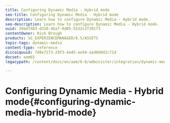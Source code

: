 ```yaml
---
title: Configuring Dynamic Media - Hybrid mode
seo-title: Configuring Dynamic Media - Hybrid mode
description: Learn how to configure Dynamic Media - Hybrid mode.
seo-description: Learn how to configure Dynamic Media - Hybrid mode.
uuid: 39ad7d83-d310-4baf-9d85-5532c2f201f3
contentOwner: Rick Brough
products: SG_EXPERIENCEMANAGER/6.5/ASSETS
topic-tags: dynamic-media
content-type: reference
discoiquuid: 7d8e7273-29f3-4a45-ae94-aad660d2c71d
docset: aem65
legacypath: /content/docs/en/aem/6-0/administer/integration/dynamic-media/config-dynamic

---
```


# Configuring Dynamic Media - Hybrid mode{#configuring-dynamic-media-hybrid-mode}

<!--
Dynamic Media-Hybrid needs to be enabled and configured for use. Depending on your use case, Dynamic Media has several [supported configurations](#supported-dynamic-media-configurations).

>[!NOTE]
>
>If you intend to configure and run Dynamic Media in Scene7 run mode, see [Configuring Dynamic Media - Scene7 mode](/help/assets/dynamic-media/config-dms7.md).
>
>If you intend to configure and run Dynamic Media in hybrid run mode, follow the instructions on this page.

Learn more about working with [video](/help/assets/dynamic-media/video.md) in Dynamic Media.

>[!NOTE]
>
>If you use Adobe Experience Manager set up for different environments, such as one for development, one for staging, and one for live production, you need to configure Dynamic Media Cloud Services for each one of those environments.

>[!NOTE]
>
>If you are having issues with your Dynamic Media configuration, an important place to look are the log files specific to dynamic media. These are installed automatically when you enable dynamic media:
>
>* `s7access.log`
>* `ImageServing.log`
>
>They are documented in [Monitoring and Maintaining your AEM instance](/help/sites-deploying/monitoring-and-maintaining.md).

Hybrid publishing and delivery is a core feature of the Dynamic Media addition to Adobe Experience Manager. Hybrid publishing lets you deliver Dynamic Media assets, such as images, sets and video, from the cloud instead of from the AEM publish nodes.

Other content, such as Dynamic Media viewers, Site pages, and static content will continue to be served from the AEM publish nodes.

If you are a customer of Dynamic Media, you are required to use hybrid delivery as the delivery mechanism for all Dynamic Media content.

## Hybrid publishing architecture for videos {#hybrid-publishing-architecture-for-videos}

![chlimage_1-506](assets/chlimage_1-506.png)

## Hybrid publishing architecture for images {#hybrid-publishing-architecture-for-images}

![chlimage_1-507](assets/chlimage_1-507.png)

## Supported Dynamic Media Configurations {#supported-dynamic-media-configurations}

The configuration tasks that follow reference the following terms:

| **Term** |**Dynamic Media Enabled** |**Description** |
|---|---|---|
| AEM author node |White check mark in a green circle |The author node that you deploy to On-Premise or through Managed Services. |
| AEM publish node |White "X" in a red square. |The publish node that you deploy to On-Premise or through Managed Services. |
| Image Service publish node |White check mark in a green circle. |The publish node that you run on Data Centers that are managed by Adobe. Refers to the image service URL. |

You may choose to implement Dynamic Media only for imaging, only for video, or for both imaging and video. To determine the steps for configuring Dynamic Media for your specific scenario, please reference the following table.

<table>
 <tbody>
  <tr>
   <td><strong>Scenario</strong></td>
   <td ><strong>How it Works</strong></td>
   <td><strong>Configuration Steps</strong></td>
  </tr>
  <tr>
   <td>Deliver ONLY images in production</td>
   <td>Images are delivered through servers in Adobe’s worldwide data centers and then cached by a CDN for scalable performance and global reach.</td>
   <td>
    <ol>
     <li>On the AEM <strong>author</strong> node, <a href="#enabling-dynamic-media">enable dynamic media</a>.</li>
     <li>Configure imaging in <a href="#configuring-dynamic-media-cloud-services">Dynamic Media Cloud Services</a>.</li>
     <li><a href="#configuring-image-replication">Configure image replication</a>.</li>
     <li><a href="#replicating-catalog-settings">Replicate catalog settings</a>.</li>
     <li><a href="#replicating-viewer-presets">Replicate viewer presets</a>.</li>
     <li><a href="#using-default-asset-filters-for-replication">Use default asset filters for replication</a>.</li>
     <li><a href="#configuring-dynamic-media-image-server-settings">Configure Dynamic Media Image Server settings</a>.</li>
     <li><a href="#delivering-assets">Deliver assets</a>.</li>
    </ol> </td>
  </tr>
  <tr>
   <td>Deliver ONLY images in pre-production (Dev, QE, Stage, and so on.)</td>
   <td>Images are delivered through the AEM publish node. In this scenario, since traffic is minimal, there is no need to deliver images to Adobe’s data center. An additional benefit is that this allows for secure preview of content before production launch</td>
   <td>
    <ol>
     <li>On the AEM <strong>author</strong> node, <a href="#enabling-dynamic-media">enable dynamic media</a>.</li>
     <li>On AEM <strong>publish</strong> node, <a href="#enabling-dynamic-media">enable dynamic media</a>.</li>
     <li><a href="#replicating-viewer-presets">Replicate viewer presets</a>.</li>
     <li>Set up <a href="#setting-up-asset-filters-for-imaging-in-non-production-deployments">asset filter for non-production images</a>.</li>
     <li><a href="#configuring-dynamic-media-image-server-settings">Configure Dynamic Media Image Server settings.</a></li>
     <li><a href="#delivering-assets">Deliver assets.</a></li>
    </ol> </td>
  </tr>
  <tr>
   <td>Deliver ONLY video in any environment (Production, Dev, QE, Stage, and so on)</td>
   <td>Videos are delivered and cached by a CDN for scalable performance and global reach. The video poster image (thumbnail of video which shows before playback initiates) will be delivered by the AEM publish instance.</td>
   <td>
    <ol>
     <li>On the AEM <strong>author</strong> node, <a href="#enabling-dynamic-media">enable dynamic media</a>.</li>
     <li>On the AEM <strong>publish</strong> node, <a href="#enabling-dynamic-media">enable dynamic media</a> (the publish instance serves the video poster image and provides metadata for video playback).</li>
     <li>Configure video in <a href="#configuring-dynamic-media-cloud-services">Dynamic Media Cloud Services.</a></li>
     <li><a href="#replicating-viewer-presets">Replicate viewer presets</a>.</li>
     <li>Set up <a href="#setting-up-asset-filters-for-video-only-deployments">asset filter for video-only</a>.</li>
     <li><a href="#delivering-assets">Deliver assets.</a></li>
    </ol> </td>
  </tr>
  <tr>
   <td>Deliver BOTH images and video in production</td>
   <td><p>Videos are delivered and cached by a CDN for scalable performance and global reach. Images and video poster images are delivered through servers in Adobe’s worldwide data centers and then cached by a CDN for scalable performance and global reach.</p> <p>Please refer to previous sections to setup image or video in pre-production. </p> </td>
   <td>
    <ol>
     <li>On the AEM <strong>author</strong> node, <a href="#enabling-dynamic-media">enable dynamic media</a>.</li>
     <li>Configure video in <a href="#configuring-dynamic-media-cloud-services">Dynamic Media Cloud Services.</a></li>
     <li>Configure imaging in <a href="#configuring-dynamic-media-cloud-services">Dynamic Media Cloud Services.</a></li>
     <li><a href="#configuring-image-replication">Configure image replication</a>.</li>
     <li><a href="#replicating-catalog-settings">Replicate catalog settings</a>.</li>
     <li><a href="#replicating-viewer-presets">Replicate viewer presets</a>.</li>
     <li><a href="#using-default-asset-filters-for-replication">Use default asset filters for replication.</a></li>
     <li><a href="#configuring-dynamic-media-image-server-settings">Configure Dynamic Media Image Server settings.</a></li>
     <li><a href="#delivering-assets">Deliver assets.</a></li>
    </ol> </td>
  </tr>
 </tbody>
</table>

## Enabling Dynamic Media {#enabling-dynamic-media}

[Dynamic media](https://www.adobe.com/solutions/web-experience-management/dynamic-media.html) is disabled by default. To take advantage of dynamic media features, you need to enable dynamic media by using the `dynamicmedia` run mode as you would, for example, `publish` run mode. Before enabling, make sure to review the [technical requirements.](/help/sites-deploying/technical-requirements.md#dynamicmediaaddonprerequisites)

>[!NOTE]
>
>Enabling dynamic media via the run mode replaces the functionality in AEM 6.1 and AEM 6.0 where you enabled dynamic media by setting the `dynamicMediaEnabled` flag to **[!UICONTROL true]**. This flag has no functionality in AEM 6.2 and later. In addition, you do not need to restart the quickstart to enable dynamic media.

By enabling Dynamic Media, the dynamic media features will be available in the UI and every uploaded image asset receives a *cqdam.pyramid.tiff* rendition that is used for fast delivery of dynamic image renditions. Those PTIFFs have significant advantages including (1) the ability to manage only a single master image and generate infinite renditions on-the-fly without any additional storage and (2) the ability to use interactive visualization such as zoom, pan, spin, and so on.

If you want to use Dynamic Media Classic (Scene7) in AEM, you should not enable Dynamic Media unless you are using a [specific scenario](/help/sites-cloud/administering/integrating-scene7.md#aem-scene-integration-versus-dynamic-media). Dynamic Media is disabled unless you enable dynamic media by way of the runmode.

To enable dynamic media, you must enable the dynamic media runmode either from the command line or from the quickstart file name.

**To enable dynamic media**

1. On the command line, when launching the quickstart, do the following:

    * Add `-r dynamicmedia` to the end of the command line when starting the jar file.

   ```shell
   java -Xmx4096m -Doak.queryLimitInMemory=500000 -Doak.queryLimitReads=500000 -jar cq-quickstart-6.5.0.jar -r dynamicmedia

   ```

   If you are publishing to s7delivery, then you also need to include the following trustStore arguments:

   ```
   -Djavax.net.ssl.trustStore=<absoluteFilePath>/customerTrustStoreFileName>

    -Djavax.net.ssl.trustStorePassword=<passwordForTrustStoreFile>
   ```

1. Request `https://localhost:4502/is/image` and make sure Image Server is now running.

   >[!NOTE]
   >
   >To troubleshoot issues with Dynamic Media, see the following logs in the `crx-quickstart/logs/` directory:
   >
   >* ImageServer-&lt;PortId&gt;-&lt;yyyy&gt;&lt;mm&gt;&lt;dd&gt;.log - The ImageServer log provides statistics and analytical information used for analyzing the behavior of the internal ImageServer process.
   >
   >Example of an Image Server log file name: `ImageServer-57346-2020-07-25.log`
   >
   >* s7access-&lt;yyyy&gt;&lt;mm&gt;&lt;dd&gt;.log - The s7access log records each request made to Dynamic Media through `/is/image` and `/is/content`.
   >
   >These logs are only used when Dynamic Media is enabled. They are not included in the **Download Full** package that is generated from the `system/console/status-Bundlelist` page; when calling Customer Support if you have a Dynamic Media issue, please append both these logs to the issue.

### If you installed AEM to a different port or context path ... {#if-you-installed-aem-to-a-different-port-or-context-path}

If you are deploying [AEM to an application server](/help/sites-deploying/application-server-install.md) and have Dynamic Media enabled, you need to configure the **self** domain in the externalizer. Otherwise, thumbnail generation for assets will not work properly for dynamic media assets.

In addition, if you run quickstart on a different port or context path, you also have to change the **self** domain.

When Dynamic Media is enabled, the static thumbnail renditions for image assets are generated using Dynamic Media. For thumbnail generation to work properly for dynamic media, AEM must perform a URL request to itself and must know both the port number and the context path.

In AEM:

* The **self** domain in the [externalizer](/help/sites-developing/externalizer.md) is used to retrieve both the port number and context path.
* If no **self** domain is configured, the port number and context path are retrieved from the Jetty HTTP service.

In an AEM QuickStart WAR deployment, the port number and context path cannot be derived, therefore you must configure a **self** domain. See [externalizer documentation](/help/sites-developing/externalizer.md) on how to configure the **self** domain.

>[!NOTE]
>
>In an [AEM Quickstart stand-alone deployment](/help/sites-deploying/deploy.md), a **self** domain generally does not need to be configured because the port number and context path can be auto-configured. However, if all network interfaces are turned off, you need to configure the **self** domain.

## Disabling Dynamic Media  {#disabling-dynamic-media}

Dynamic media is not enabled by default. However, if you have previously enabled dynamic media, you may want to turn it off at a later time.

To disable dynamic media after you have enabled it, you remove the `-r dynamicmedia` run mode flag.

**To disable Dynamic Media after it has been enabled**

1. On the command line, when launching the quickstart, you can do either of the following:

    * Do not add `-r dynamicmedia` to the command line when starting the jar file.

   ```shell
   java -Xmx4096m -Doak.queryLimitInMemory=500000 -Doak.queryLimitReads=500000 -jar cq-quickstart-6.5.0.jar

   ```

1. Request `https://localhost:4502/is/image`. You receive a message that Dynamic Media is disabled.

   >[!NOTE]
   >
   >After the Dynamic Media run mode is disabled, the workflow step that generates the `cqdam.pyramid.tiff` rendition is skipped automatically. This also disables dynamic rendition support and other Dynamic Media features.
   >
   >Also note that when Dynamic Media run mode is disabled after configuring the AEM server, all assets that were uploaded under that run mode are now invalid.

## (Optional) Migrating Dynamic Media presets and configurations from 6.3 to 6.5 Zero Downtime {#optional-migrating-dynamic-media-presets-and-configurations-from-to-zero-downtime}

If you are upgrading AEM Dynamic Media from 6.3 to 6.5 (which now includes the ability for zero downtime deployments), you are required to run the following curl command to migrate all your presets and configurations from `/etc` to `/conf` in CRXDE Lite.

**Note**: If you run your AEM instance in compatibility mode--that is, you have the compatibility packaged installed--you do not need to run these commands.

For all upgrades, either with or without the compatibility package, you can copy the default, out-of-the-box viewer presets that originally came with Dynamic Media by running the following Linux curl command:

`curl -u admin:admin -X POST https://<server_address>:<server_port>/libs/settings/dam/dm/presets/viewer.pushviewerpresets.json`

To migrate any custom viewer presets and configurations that you have created from `/etc` to `/conf`, run the following Linux curl command:

`curl -u admin:admin -X POST https://<server_address>:<server_port>/libs/settings/dam/dm/presets.migratedmcontent.json`

## Configuring Image Replication {#configuring-image-replication}

Dynamic Media image delivery works by publishing image assets, including video thumbnails, from AEM Author and replicating them to Adobe's on-demand replication service (the Replication Service URL). Assets are then delivered by way of the on-demand image delivery service (the Image Service URL).

You must do the following:

1. [Set up authentication](#setting-up-authentication).
1. [Configure the replication agent](#configuring-the-replication-agent).

The Replication Agent publishes Dynamic Media assets such as images, video metadata, and sets to the Adobe-hosted Image Service. The Replication Agent is not enabled by default.

After you have configured the replication agent, you need to [validate and test that it has been successfully set up](#validating-the-replication-agent-for-dynamic-media). This section describes these procedures.

>[!NOTE]
>
>The default memory limit for PTIFF creation is 3 GB across all workflows. For example, you can process one image that requires 3 GB of memory while other workflows are paused, or you can process 10 images in parallel that require 300 MB of memory each.
>
>The memory limit is configurable and should fit the system resource availability and the type of image content being processed. If you have many very large assets and have enough memory on the system, you can increase this limit to ensure that the images are processed in parallel.
>
>An image that requires more than the maximum memory limit will be rejected.
>
>To change the memory limit for PTIFF creation, navigate to **[!UICONTROL Tools > Operations > Web Console > Adobe CQ Scene7 PTiffManager]** and change the **[!UICONTROL maxMemory]** value.

### Setting up Authentication {#setting-up-authentication}

You need to set up replication authentication on author in order to replicate images to the Dynamic Media image delivery service. You do this by obtaining a KeyStore and then saving it under the **[!UICONTROL dynamic-media-replication]** user and configuring it. Your company administrator should have received a welcome email with the KeyStore file and necessary credentials during the provisioning process. If you did not receive this, please contact Customer Care.

**To set up authentication**

1. Contact Customer Care for your KeyStore file and password if you do not already have this. This is part of provisioning and it will associate the keys to your account.
1. In AEM, tap the AEM logo to access the global navigation console, then tap **[!UICONTROL Tools > Security > Users]**.
1. On the User Management page, navigate to the **[!UICONTROL dynamic-media-replication]** user, then tap to open.

   ![dm-replication](assets/dm-replication.png)

1. In the Edit User Settings For dynamic-media-replication page, tap the **[!UICONTROL Keystore]** tab, then click **[!UICONTROL Create KeyStore]**.

   ![dm-replication-keystore](assets/dm-replication-keystore.png)

1. Enter a password and confirm the password in the **[!UICONTROL Set KeyStore Access Password]** dialog box.

   >[!NOTE]
   >
   >Remember the password that you enter. You will need to enter it again when you configure the Replication Agent later.

   ![chlimage_1-508](assets/chlimage_1-508.png)

1. On the **[!UICONTROL Edit User Settings For dynamic-media-replication]** page, expand the **Add Private Key from KeyStore file** area and add the following (see the images that follow):

    * In the **[!UICONTROL New Alias]** field, enter the name of an alias that you will later use in the replication configuration; for example, `replication`.
    * Tap **[!UICONTROL KeyStore File]**. Navigate to the KeyStore file provided to you by Adobe, select it, then tap **[!UICONTROL Open]**.
    * In the **[!UICONTROL KeyStore File Password]** field, enter the KeyStore File password. This is **not** the KeyStore password that you created in Step 5 but is the KeyStore File password Adobe provides in the Welcome email sent to you during provisioning. Contact Adobe Customer Care if you did not receive a KeyStore File password.
    * In the **[!UICONTROL Private Key Password]** field, enter the private key password (may be the same private key password provided in the previous step). Adobe provides the private key password in the Welcome email sent to you during provisioning. Contact Adobe Customer Care if you did not receive a private key password.
    * In the **[!UICONTROL Private Key Alias]** field, enter the private key alias. For example, `*companyname*-alias`. Adobe provides the private key alias in the Welcome email sent to you during provisioning. Contact Adobe Customer Care if you did not receive a private key alias.

   ![edit_settings_fordynamic-media-replication2](assets/edit_settings_fordynamic-media-replication2.png)

1. Tap **[!UICONTROL Save & Close]** to save your changes to this user.

   Next, you need to [configure the replication agent.](#configuring-the-replication-agent)

### Configuring the Replication Agent {#configuring-the-replication-agent}

1. In AEM, tap the AEM logo to access the global navigation console, then tap **[!UICONTROL Tools > Deployment > Replication > Agents on author]**.
1. On the Agents on author page, tap **[!UICONTROL Dynamic Media Hybrid Image Replication (s7delivery)]**.
1. Tap **[!UICONTROL Edit]**.
1. Tap the **[!UICONTROL Settings]** tab, then enter the following:

    * **[!UICONTROL Enabled]** - Select this check box to enable the replication agent.
    * **[!UICONTROL Region]** - Set to the appropriate region: North America, Europe, or Asia
    * **[!UICONTROL Tenant ID]** - This value is the name of your company/tenant that is publishing to the Replication Service. This value is the Tenant ID that Adobe provides in the Welcome email sent to you during provisioning. Contact Adobe Customer Care if you did not receive this.
    * **[!UICONTROL Key Store Alias]** - This value is the same as the** New Alias** value set when generating the key in [Setting Up Authentication](#setting-up-authentication); for example, `replication`. (See step 7 in [Setting Up Authentication](#setting-up-authentication).)
    * **[!UICONTROL Key Store Password]** - This is the KeyStore password that was created when you tapped **[!UICONTROL Create KeyStore]**. Adobe does not provide this password. See step 5 of [Setting up Authentication](#setting-up-authentication).

   The following image shows the replication agent with sample data:

   ![chlimage_1-509](assets/chlimage_1-509.png)

1. Tap **[!UICONTROL OK]**.

### Validating the Replication Agent for Dynamic Media {#validating-the-replication-agent-for-dynamic-media}

To validate the replication agent for dynamic media, do the following:

Tap **[!UICONTROL Test Connection]**. Example output is as follows:

```shell
11.03.2016 10:57:55 - Transferring content for ReplicationAction{type=TEST, path[0]='/content/dam', time=1457722675402, userId='admin', revision='null'}
11.03.2016 10:57:55 - * Auth User: replication-receiver
11.03.2016 10:57:55 - * HTTP Version: 1.1
11.03.2016 10:57:55 - * Using OAuth 2.0 Authorization Grants
11.03.2016 10:57:55 - * OAuth 2.0 User: dynamic-media-replication
11.03.2016 10:57:55 - * OAuth 2.0 Token: '*****' initialized
11.03.2016 10:57:55 - Publishing: POST[https://replicate-na.assetsadobe.com:8580/is-publish/publish-receiver?Cmd=Test&RootId=xfpuu-6613]
11.03.2016 10:57:55 - Publish response: OK[]
11.03.2016 10:57:55 - Transfer succeeded in 141 ms for ReplicationAction{type=TEST, path[0]='/content/dam', time=1457722675402, userId='admin', revision='null'}
-------------------------------------------------------------------------------------------------------------------------------
Replication test succeeded
```

>[!NOTE]
>
>You can also check by doing one of the following:
>
>* Check the replication logs to make sure the asset is replicated.
>* Publish an image. Tap the image and select **[!UICONTROL Viewers]** in drop-down menu. Then select a viewer preset, then click URL, and copy/paste the URL in the browser to verify that you can see the image.
>

### Troubleshooting Authentication {#troubleshooting-authentication}

When setting up authentication, here are some issues you may run into with their solutions. Before checking these, make sure you have set up replication.

#### Problem: HTTP Status Code 401 with Message - Authorization Required {#problem-http-status-code-with-message-authorization-required}

This issue can be caused by a failure to set up the KeyStore for `dynamic-media-replication` user.

```shell
Replication test to s7delivery:https://s7bern.macromedia.com:8580/is-publish/
17.06.2016 18:54:43 - Transferring content for ReplicationAction{type=TEST, path[0]='/content/dam', time=1466214883309, userId='admin', revision='null'}
17.06.2016 18:54:43 - * Auth User: replication-receiver
17.06.2016 18:54:43 - * HTTP Version: 1.1
17.06.2016 18:54:43 - * Using OAuth 2.0 Authorization Grants
17.06.2016 18:54:43 - * OAuth 2.0 User: dynamic-media-replication
17.06.2016 18:54:43 - No OAuth token available. OAuth not initialized
17.06.2016 18:54:43 - * Using Client Auth SSL alias - replication-alias *
17.06.2016 18:54:43 - Publishing: POST[https://<localhost>:8580/is-publish//publish-receiver?Cmd=Test&RootId=brough]
17.06.2016 18:54:43 - Transfer failed for ReplicationAction{type=TEST, path[0]='/content/dam', time=1466214883309, userId='admin', revision='null'}. java.io.IOException: Failed to execute request
'https://<localhost>:8580/is-publish//publish-receiver?Cmd=Test&RootId=brough':
 Server returned status code 401 with message: Authorization required.
17.06.2016 18:54:43 - Error while replicating: com.day.cq.replication.ReplicationException: Transfer failed for ReplicationAction{type=TEST, path[0]='/content/dam', time=1466214883309,
 userId='admin', revision='null'}. java.io.IOException: Failed to execute request
'https://<localhost>:8580/is-publish//publish-receiver?Cmd=Test&RootId=brough':
 Server returned status code 401 with message: Authorization required.
```

**Solution**: Check that the `KeyStore` is saved to **dynamic-media-replication** user and is provided with the correct password.

#### Problem: Could Not Decrypt Key - Could Not Decrypt Data {#problem-could-not-decrypt-key-could-not-decrypt-data}

```xml
Replication test to s7delivery:https://<localhost>:8580/is-publish/
17.06.2016 19:00:16 - Transferring content for ReplicationAction{type=TEST, path[0]='/content/dam', time=1466215216662, userId='admin', revision='null'}
17.06.2016 19:00:16 - * Auth User: replication-receiver
17.06.2016 19:00:16 - * HTTP Version: 1.1
17.06.2016 19:00:16 - * Using OAuth 2.0 Authorization Grants
17.06.2016 19:00:16 - * OAuth 2.0 User: dynamic-media-replication
17.06.2016 19:00:16 - No OAuth token available. OAuth not initialized
17.06.2016 19:00:16 - * Using Client Auth SSL alias - replication-alias *
17.06.2016 19:00:16 - Transfer failed for ReplicationAction{type=TEST, path[0]='/content/dam', time=1466215216662, userId='admin', revision='null'}. java.lang.SecurityException: java.security.UnrecoverableKeyException: Could not decrypt key: Could not decrypt data.
```

**Solution**: Check the password. The password saved in the replication agent is not the same password that was used to create keystore.

#### Problem: InvalidAlgorithmParameterException {#problem-invalidalgorithmparameterexception}

This issue is caused by a configuration error in your AEM Author instance. The java process on the Author is not getting the correct `javax.net.ssl.trustStore`. You see this error in the replication log:

```shell
14.04.2016 09:37:43 - Transfer failed for ReplicationAction{type=TEST, path[0]='/content/dam', time=1460651862089, userId='admin', revision='null'}. java.io.IOException: Failed to execute request 'https://<localhost>:8580/is-publish/publish-receiver?Cmd=Test&RootId=rbrough-osx2': java.lang.RuntimeException: Unexpected error: java.security.InvalidAlgorithmParameterException: the trustAnchors parameter must be non-empty
14.04.2016 09:37:43 - Error while replicating: com.day.cq.replication.ReplicationException: Transfer failed for ReplicationAction{type=TEST, path[0]='/content/dam', time=1460651862089, userId='admin', revision='null'}. java.io.IOException: Failed to execute request 'https://<localhost>:8580/is-publish/publish-receiver?Cmd=Test&RootId=rbrough-osx2': java.lang.RuntimeException: Unexpected error: java.security.InvalidAlgorithmParameterException: the trustAnchors parameter must be non-empty
```

Or the error log:

```shell
07.25.2019 12:00:59.893 *ERROR* [sling-threadpool-db2763bb-bc50-4bb5-bb64-10a09f432712-(apache-sling-job-thread-pool)-90-com_day_cq_replication_job_s7delivery(com/day/cq/replication/job/s7delivery)] com.day.cq.replication.Agent.s7delivery.queue Error during processing of replication.

java.io.IOException: Failed to execute request 'https://replicate-na.assetsadobe.com:8580/is-publish/publish-receiver?Cmd=Test&RootId=rbrough-osx': java.lang.RuntimeException: Unexpected error: java.security.InvalidAlgorithmParameterException: the trustAnchors parameter must be non-empty
        at com.scene7.is.catalog.service.publish.atomic.PublishingServiceHttp.executePost(PublishingServiceHttp.scala:195)
```

**Solution**: Make sure the java process on the AEM Author has the system property `-Djavax.net.ssl.trustStore=` set to a valid truststore.

#### Problem: KeyStore is either not set up or it is not initialized {#problem-keystore-is-either-not-set-up-or-it-is-not-initialized}

This issue may be caused by a hot fix, or a feature pack overwriting the dynamic-media-user or keystore node.

Replication log example:

```shell
Replication test to s7delivery:https://replicate-na.assetsadobe.com/is-publish
02.08.2016 14:37:44 - Transferring content for ReplicationAction{type=TEST, path[0]='/content/dam', time=1470173864834, userId='admin', revision='null'}
02.08.2016 14:37:44 - * Auth User: replication-receiver
02.08.2016 14:37:44 - * HTTP Version: 1.1
02.08.2016 14:37:44 - * Using OAuth 2.0 Authorization Grants
02.08.2016 14:37:44 - * OAuth 2.0 User: dynamic-media-replication
02.08.2016 14:37:44 - Transfer failed for ReplicationAction{type=TEST, path[0]='/content/dam', time=1470173864834, userId='admin', revision='null'}. com.adobe.granite.keystore.KeyStoreNotInitialisedException: Uninitialised key store for user dynamic-media-replication

```

**Solution**:

1. Navigate to the User Management page:
   `localhost:4502/libs/granite/security/content/useradmin.html`
1. On the User Management page, navigate to the `dynamic-media-replication` user, then tap to open.
1. Click the **[!UICONTROL KeyStore]** tab. If the **[!UICONTROL Create KeyStore]** button appears, then you need to redo the steps under [Setting up Authentication](#setting-up-authentication) earlier.
1. If you had to redo the KeyStore setup, you may need to do [Configuring the Replication Agent](/help/assets/dynamic-media/config-dynamic.md#configuring-the-replication-agent) again, as well.

   Reconfigure the s7delivery Replication Agent.
   `localhost:4502/etc/replication/agents.author/s7delivery.html`

1. Tap **[!UICONTROL Test Connection]** to verify the configuration is valid.

#### Problem: Publish Agent is using SSL instead of OAuth {#problem-publish-agent-is-using-ssl-instead-of-oauth}

This issue may be caused by a hot fix or a feature pack that did not install correctly or overwrote the settings.

Replicate log example:

```shell
01.08.2016 18:42:59 - Transferring content for ReplicationAction{type=TEST, path[0]='/content/dam', time=1470073379634, userId='admin', revision='null'}
01.08.2016 18:42:59 - * Auth User: replication-receiver
01.08.2016 18:42:59 - * HTTP Version: 1.1
01.08.2016 18:42:59 - * Using Client Auth SSL alias - replication-receiver *
01.08.2016 18:42:59 - Publishing: POST[https://replicate-eu.assetsadobe2.com:443/is-publish/publish-receiver?Cmd=Test&RootId=altayerstaging]
01.08.2016 18:42:59 - Transfer failed for ReplicationAction{type=TEST, path[0]='/content/dam', time=1470073379634, userId='admin', revision='null'}. java.io.IOException: Failed to execute request 'https://replicate-eu.assetsadobe2.com:443/is-publish/publish-receiver?Cmd=Test&RootId=rbroughstaging': Server returned status code 401 with message: Authorization required.
01.08.2016 18:42:59 - Error while replicating: com.day.cq.replication.ReplicationException: Transfer failed for ReplicationAction{type=TEST, path[0]='/content/dam', time=1470073379634, userId='admin', revision='null'}. java.io.IOException: Failed to execute request 'https://replicate-eu.assetsadobe2.com:443/is-publish/publish-receiver?Cmd=Test&RootId=rbroughstaging': Server returned status code 401 with message: Authorization required.

```

**Solution:**

1. In AEM, click **[!UICONTROL Tools > General > CRXDE Lite]**.

   `localhost:4502/crx/de/index.jsp`

1. Navigate to the s7delivery Replication Agent node.
   `localhost:4502/crx/de/index.jsp#/etc/replication/agents.author/s7delivery/jcr:content`

1. Add this setting to the replication agent (Boolean with value set to **[!UICONTROL True]**):

   `enableOauth=true`

1. Near the upper-left corner of the page, tap **[!UICONTROL Save All]**.

### Testing your Configuration {#testing-your-configuration}

Adobe recommends that you perform an end-to-end test of the configuration.

Be sure you have already done the following prior to beginning this test:

* Added Image Presets.
* Configure **[!UICONTROL Dynamic Media Configuration (Pre 6.3)]** under Cloud Services. The Image Service URL is required for this test

**To test your configuration**

1. Upload an image asset. (In Assets, tap **[!UICONTROL Create > Files]** and select the file.)
1. Wait for the workflow to finish.
1. Publish the image asset. (Select the asset and tap **[!UICONTROL Quick Publish]**.)
1. Navigate to the renditions for that image by opening the image, and tapping **[!UICONTROL Renditions]**.

   ![chlimage_1-510](assets/chlimage_1-510.png)

1. Select any dynamic rendition.
1. Click **[!UICONTROL URL]** to obtain the URL for this asset.
1. Navigate to the selected URL and check whether the image behaves as expected.

Another way to test that your assets were delivered is to append req=exists to your URL.

## Configuring Dynamic Media Cloud Services {#configuring-dynamic-media-cloud-services}

The Dynamic Media Cloud service provides support for cloud services such as hybrid publishing and delivery of images and video, video analytics, and video encoding, among other things.

As part of the configuration, you need to enter a registration ID, video service URL, image service URL, replication service URL and set up authentication. You should have received all this information as part of the account provisioning process. If you did not receive this information, contact your Adobe Experience Manager Administrator or Adobe Technical Support to obtain the information.

>[!NOTE]
>
>Before setting up Dynamic Media Cloud services, be sure to have your publish instance set up. You must also have replication set up before configuring Dynamic Media Cloud services.

To configure dynamic media cloud services:

1. In AEM, tap the AEM logo to access the global navigation console and tap **[!UICONTROL Tools > Cloud Services > Dynamic Media Configuration (Pre-6.3)]**.
1. On the Dynamic Media Configuration Browser page, in the left pane, select **[!UICONTROL global]**, then tap **[!UICONTROL Create]**.
1. In the **[!UICONTROL Create Dynamic Media Configuration]** dialog box, in the Title field, type a title.
1. If you are configuring Dynamic Media for video,

    * In the **[!UICONTROL Registration ID]** field, type your registration ID.
    * In the **V[!UICONTROL ideo Service URL]** field, enter the video service URL for the Dynamic Media Gateway.

1. If you are configuring Dynamic Media for imaging, in the **[!UICONTROL Image Service URL]** field, enter the image service URL for the Dynamic Media Gateway.
1. Tap **[!UICONTROL Save]** to return to the Dynamic Media Configuration Browser page.
1. Tap the AEM logo to access the global navigation console.

## Configuring Video Reporting {#configuring-video-reporting}

You can configure video reporting across multiple installations of AEM using Dynamic Media Hybrid.

**When to use:** At the time you configure Dynamic Media Configuration (Pre 6.3), numerous features are started including video reporting. The configuration creates a report suite in a regional Analytics company. If you configure multiple Author nodes, you create a separate report suite for each one. As a result, reporting data is inconsistent among installations. Furthermore, if each Author node refers to the same Hybrid Publish server, the last Author installation changes the destination report suite for all video reporting. This issue overloads the Analytics system with too many report suites.

**Get started:** Configure video reporting by completing the following three tasks.

1. Create a Video Analytics preset package after you configure Dynamic Media Configuration (Pre 6.3) on the first Author node. This initial task is important because it allows a new configuration to continue using the same report suite.
1. Install the Video Analytics preset package to any ***new*** Author node ***before*** you configure Dynamic Media Configuration (Pre 6.3).
1. Verify and debug the package installation.

### Creating a Video Analytics Preset package after configuring the first Author node {#creating-a-video-analytics-preset-package-after-configuring-the-first-author-node}

When you have finished this task, you will have a package file that contains the Video Analytics presets. These presets contain a report suite, the tracking server, the tracking namespace, and the Marketing Cloud Organization ID, if available.

1. If you have not already done so, configure Dynamic Media Configuration (Pre 6.3).
1. (Optional) View and copy the Report Suite ID (you must have access to the JCR). While having the Report Suite ID is not required, it makes validation easier.
1. Create a package using Package Manager.
1. Edit the package to include a filter.

   In AEM: `/conf/global/settings/dam/dm/presets/analytics/jcr:content/userdata`

1. Build the package.
1. Download or share the Video Analytics preset package so that it can be shared with subsequent new Author nodes.

### Installing the Video Analytics preset package before you configure additional Author nodes {#installing-the-video-analytics-preset-package-before-you-configure-additional-author-nodes}

Be sure that you complete this task ***before*** you configure Dynamic Media Configuration (Pre 6.3). Failure to do so results in the creation of another unused report suite. In addition, even though video reporting will continue to work correctly, the gathering of data is not optimized.

Make sure that the Video Analytics preset package from the first Author node is accessible on the new Author node.

1. Upload the Video Analytics preset package that you created eariler to Package Manager.
1. Install the Video Analytics preset package.
1. Configure Dynamic Media Configuration (Pre 6.3).

### Verifying and debugging the package installation {#verifying-and-debugging-the-package-installation}

1. Do any one of the following to verify and, if necessary, debug the package installation:

    * **Check the Video Analytics preset by way of the JCR**
      To check the Video Analytics preset by way of the JCR, you must have access to CRXDE Lite.

      AEM - In CRXDE Lite, navigate to `/conf/global/settings/
      dam/dm/presets/analytics/jcr:content/userdata`

      That is `https://localhost:4502/crx/de/index.jsp#/conf/global/settings/dam/dm/presets/analytics/jcr%3Acontent/userdata`

      If you do not have access to CRXDE Lite on the Author node, you can check the preset through the Publish server.

    * **Check the Video Analytics preset through the Image Server**

      You can validate the Video Analytics preset directly by making an Image Server req=userdata request.
      For example, to see the Analytics preset on the Author node, you can make the following request:

      `https://localhost:4502/is/image/conf/global/settings/dam/dm/presets/analytics?req=userdata`

      To validate the preset on Publish servers, you can make a similar direct request to the Publish server. The responses are the same on Author and Publish nodes. The response looks similar to the following:**

      ```
      marketingCloudOrgId=0FC4E86B573F99CC7F000101
       reportSuite=aemaem6397618-2018-05-23
       trackingNamespace=aemvideodal
       trackingServer=aemvideodal.d2.sc.omtrdc.net
      ```

    * **Check the Video Analytics preset through the Video Reporting tool in AEM**
      Tap **[!UICONTROL Tools > Assets > Video Reporting]**

      `https://localhost:4502/mnt/overlay/dam/gui/content/s7dam/videoreports/videoreport.html`

      If you see the following error message, the report suite is available, but unpopulated. This error is correct--and desired--in a new installation before the system collects any data.

   ![screen_shot_2018-05-23at52254pm](assets/screen_shot_2018-05-23at52254pm.png)

   To generate reporting data, upload and publish one video. Use **[!UICONTROL Copy URL]** and run the video at least one time.

   Be aware that it can take up to 12 hours before the reporting data is populated from Video Viewer usage.

   If there is an error and the report suite is not set correctly, the following alert is displayed.

   ![screen_shot_2018-05-23at52612pm](assets/screen_shot_2018-05-23at52612pm.png)

   This error is also displayed if Video Reporting is run before you configure Dynamic Media Configuration (Pre 6.3) services.

### Troubleshooting the video reporting configuration {#troubleshooting-the-video-reporting-configuration}

* During installation, sometimes connections to the Analytics API server times out. The installation retries the connection 20 times, but it still fails. When this situation occurs, the log file records multiple errors. Search for `SiteCatalystReportService`.
* Not installing the Analytics Preset package first can cause the creation of a new report suite.
* Upgrading from AEM 6.3 to AEM 6.4 or AEM 6.4.1, then configuring Dynamic Media Configuration (Pre 6.3), still creates a report suite. This issue is known and slated to be fixed for AEM 6.4.2.

### About the Video Analytics preset {#about-the-video-analytics-preset}

The Video Analytics preset—sometimes known simply as analytics preset--is stored next to the Viewer presets in Dynamic Media. It is basically the same as a Viewer preset but with information used to configure AppMeasurement and Video Heartbeat reporting.

The preset’s properties are the following:

* `reportSuite`
* `trackingServer`
* `trackingNamespace`
* `marketingCloudOrgId` (not present in older AEM versions)

AEM 6.4 and newer versions save this preset at `/conf/global/settings/dam/dm/presets/analytics/jcr:content/userdata`

## Replicating Catalog Settings {#replicating-catalog-settings}

You must publish your own default catalog settings as part of the setup process through the JCR. To replicate catalog settings:

1. In a Terminal window, run the following:

   `curl -u admin:admin localhost:4502/libs/settings/dam/dm/presets/viewer.pushviewerpresets`

1. In AEM, navigate to the following location in CRXDE Lite (requires admin privileges):

   `https://<*server*>:<*port*>/crx/de/index.jsp#/conf/global/settings/dam/dm/imageserver/`

1. Tap the **[!UICONTROL Replication]** tab.
1. Tap **[!UICONTROL Replicate]**.

## Replicating Viewer Presets {#replicating-viewer-presets}

To deliver *an asset with a viewer preset, you must replicate/publish* the viewer preset. (All viewer presets must be activated *and* replicated to obtain the URL or embed code for an asset.
See [Publishing Viewer Presets](/help/assets/dynamic-media/managing-viewer-presets.md#publishing-viewer-presets) for more information.

>[!NOTE]
>
>By default, the system shows a variety of renditions when you select **[!UICONTROL Renditions]** and a variety of viewer presets when you select **[!UICONTROL Viewers]** in the asset's detail view. You can increase or decrease the number seen. See [Increasing the number of image presets that display](/help/assets/dynamic-media/managing-image-presets.md#increasingthenumberofimagepresetsthatdisplay) or [Increasing the number of viewer presets that display](/help/assets/dynamic-media/managing-viewer-presets.md#increasing-the-number-of-viewer-presets-that-display).

## Filtering Assets for Replication {#filtering-assets-for-replication}

In non-Dynamic Media deployments, you replicate *all* assets (both images and video) from your AEM author environment to the AEM publish node. This workflow is necessary because the AEM publish servers also deliver the assets.

However, in Dynamic Media deployments, because assets are delivered by way of the cloud, there is no need to replicate those same assets to AEM publish nodes. Such a "hybrid publishing" workflow avoids extra storage costs and longer processing times to replicate assets. Other content, such as Dynamic Media viewers, Site pages, and static content continue to be served from the AEM publish nodes.

Besides replicating the assets, the following non-assets are also replicated:

* Dynamic Media Delivery configuration: `/conf/global/settings/dam/dm/imageserver/jcr:content`
* Image Presets: `/conf/global/settings/dam/dm/presets/macros`
* Viewer Presets: `/conf/global/settings/dam/dm/presets/viewer`

The filters provide a way for you to *exclude* assets from being replicated to the AEM publish node.

### Using Default Asset Filters for Replication {#using-default-asset-filters-for-replication}

If you are using Dynamic Media for (1) imaging in production **or** (2) imaging and video, then you can use the default filters that we provide as-is. The following filters are active by default:

<table>
 <tbody>
  <tr>
   <td> </td>
   <td><strong>Filter</strong></td>
   <td><strong>Mimetype</strong></td>
   <td><strong>Renditions</strong></td>
  </tr>
  <tr>
   <td>Dynamic Media Image Delivery</td>
   <td><p>filter-images</p> <p>filter-sets</p> <p> </p> </td>
   <td><p>Starts with <strong>image/</strong></p> <p>Contains <strong>application/</strong> and ends with <strong>set</strong>.</p> </td>
   <td>The out-of-the-box "filter-images" (applies to single images assets, including interactive images) and "filter-sets" (applies to Spin Sets, Image Sets, Mixed Media Sets, and Carousel Sets) will:
    <ul>
     <li>Include PTIFF images and Metadata for replication (Any rendition starting with <strong>cqdam</strong>).</li>
     <li>Exclude from replication the original image and static image renditions.</li>
    </ul> </td>
  </tr>
  <tr>
   <td>Dynamic Media Video Delivery</td>
   <td>filter-video</td>
   <td>Starts with <strong>video/</strong></td>
   <td>The out-of-the-box "filter-video" will:
    <ul>
     <li>Include proxy video renditions, video thumbnail/poster image, metadata (both at parent video and video renditions) for replication (Any rendition starting with <strong>cqdam</strong>).</li>
     <li>Exclude from replication the original video and static thumbnail renditions.<br /> <br /> <strong>Note:</strong> The proxy video renditions do not contain binaries, but instead are just node properties. Hence, there is no impact on publisher repository size.</li>
    </ul> </td>
  </tr>
  <tr>
   <td>Dynamic Media Classic (Scene7) integration</td>
   <td><p>filter-images</p> <p>filter-sets</p> <p>filter-video</p> </td>
   <td><p>Starts with <strong>image/</strong></p> <p>Contains <strong>application/</strong> and ends with <strong>set</strong>.</p> <p>Starts with <strong>video/</strong></p> </td>
   <td><p>You configure the Transport URI to point to your AEM publish server instead of the Adobe Dynamic Media Cloud Replication Service URL. Setting up this filter will allow Dynamic Media Classic to deliver assets instead of the AEM publish instance.</p> <p>The out-of-the-box "filter-images," "filter-sets," and "filter-video" will:</p>
    <ul>
     <li>Include PTIFF image, proxy video renditions, and metadata for replication. However, because they do not exist in the JCR-for those running AEM - Dynamic Media Classic integration-it effectively does nothing.</li>
     <li>Exclude from replication the original image, static image renditions, original video, and static thumbnail renditions. Instead, Dynamic Media Classic will be delivering image and video assets.</li>
    </ul> </td>
  </tr>
 </tbody>
</table>

>[!NOTE]
>
>Filters apply to mime types and cannot be path specific.

### Setting up Asset Filters for Video-Only Deployments {#setting-up-asset-filters-for-video-only-deployments}

If you are using Dynamic Media for video-only, follow these steps to set up asset filters for replication:

1. In AEM, tap the AEM logo to access the global navigation console and tap **[!UICONTROL Tools > Deployment > Replication > Agents on author]**.
1. On the Agents on author page, tap **[!UICONTROL Default Agent (publish)]**.
1. Tap **[!UICONTROL Edit]**.
1. In the **[!UICONTROL Agent Settings]** dialog box, in the **[!UICONTROL Settings]** tab, check **[!UICONTROL Enabled]** to turn on the agent.
1. Tap **[!UICONTROL OK]**.
1. In AEM, tap **[!UICONTROL Tools > General > CRXDE Lite]**.
1. In the left folder tree, navigate to `/etc/replication/agents.author/dynamic_media_replication/jcr:content/damRenditionFilters`
1. Locate **[!UICONTROL filter-video]**, right-click it and select **[!UICONTROL Copy]**.
1. In the left folder tree, navigate to `/etc/replication/agents.author/publish`
1. Locate **[!UICONTROL jcr:content]**, right-click it and select **[!UICONTROL Paste]**.

This sets up the AEM publish instance to deliver the video poster image as well as the video metadata required for playback, while the video itself is delivered by the Dynamic Media cloud service. The filter will also exclude from replication the original video and static thumbnail renditions, which are not needed on the publish instance.

### Setting up Asset Filters for Imaging in Non-Production Deployments {#setting-up-asset-filters-for-imaging-in-non-production-deployments}

If you are using Dynamic Media for imaging in non-production deployments, follow these steps to set up asset filters for replication:

1. In AEM, tap the AEM logo to access the global navigation console and tap **[!UICONTROL Tools > Deployment > Replication > Agents on author]**.
1. On the Agents on author page, tap **[!UICONTROL Default Agent (publish)]**.
1. Tap **[!UICONTROL Edit]**.
1. In the **[!UICONTROL Agent Settings]** dialog box, in the **[!UICONTROL Settings]** tab, check **[!UICONTROL Enabled]** to turn on the agent.
1. Tap **[!UICONTROL OK]**.
1. In AEM, tap **[!UICONTROL Tools > General > CRXDE Lite]**.
1. In the left folder tree, navigate to `/etc/replication/agents.author/dynamic_media_replication/jcr:content/damRenditionFilters`

   ![image-2018-01-16-10-22-40-410](assets/image-2018-01-16-10-22-40-410.png)

1. Locate **[!UICONTROL filter-images]**, right-click it and select **[!UICONTROL Copy]**.
1. In the left folder tree, navigate to `/etc/replication/agents.author/publish`
1. Locate **[!UICONTROL jcr:content]**, right-click it and select **[!UICONTROL Create > Create Node]**. Enter the name `damRenditionFilters` of type `nt:unstructured`.
1. Locate `damRenditionFilters`, right-click it and select **[!UICONTROL Paste]**.

This sets up the AEM publish instance to deliver the images to your non-production environment. The filter will also exclude from replication the original image and static renditions, which are not needed on the publish instance.

>[!NOTE]
>
>If there are many different filters in an author, each agent needs a different user assigned to it. The granite code enforces one-filter-per-user model. Always have a different user for each filter set up.
>
>If you are using more than one filter on a server - for example, one filter for replication to publish and a second filter for s7delivery - then you need to ensure that these two filters have a different **userId** assigned to them in the **jcr:content** node. See the image that follows:

![image-2018-01-16-10-26-28-465](assets/image-2018-01-16-10-26-28-465.png)

### Customizing Asset Filters for Replication {#customizing-asset-filters-for-replication}

To optionally customize asset filters for replication:

1. In AEM, tap the AEM logo to access the global navigation console and tap **[!UICONTROL Tools > General > CRXDE Lite]**.
1. In the left folder tree, navigate to `/etc/replication/agents.author/dynamic_media_replication/jcr:content/damRenditionFilters` to review the filters.

   ![chlimage_1-511](assets/chlimage_1-511.png)

1. To define the Mime Type for the filter, you can locate the Mime Type as follows:

   In the left rail, expand `content > dam > <locate_your_asset> >  jcr:content > metadata` and then in the table, locate **[!UICONTROL dc:format]**.

   The following graphic is an example of an asset's path to dc:format.

   ![chlimage_1-512](assets/chlimage_1-512.png)

   Notice that the `dc:format` for the asset `Fiji Red.jpg` is `image/jpeg`.

   To have this filter apply to all images, regardless of their format, set the value to `image/*` where `*` is a regular expression that is applied to all images of any format.

   To have the filter apply only to images of the type JPEG, enter a value of `image/jpeg`.

1. Define what renditions you want to include or exclude from replication.

   Characters that you can use to filter for replication include the following:

<table>
 <tbody>
  <tr>
   <td><strong>Character to use</strong></td>
   <td><strong>How it filters assets for replication</strong></td>
  </tr>
  <tr>
   <td>*</td>
   <td>Wildcard character<br /> </td>
  </tr>
  <tr>
   <td>+</td>
   <td>Includes assets for replication.</td>
  </tr>
  <tr>
   <td>-</td>
   <td>Excludes assets from replication.</td>
  </tr>
 </tbody>
</table>

   Navigate to `content/dam/<locate your asset>/jcr:content/renditions`.

   The following graphic is an example of an asset's renditions.

   ![chlimage_1-513](assets/chlimage_1-513.png)

   Using the example above, if you only wanted to replicate the PTIFF (Pyramid TIFF), then you would enter `+cqdam,*` which includes all the renditions that start with `cqdam`. Inthe example, that rendition is `cqdam.pyramid.tiff`.

   If you only wanted to replicate the original, then you would enter `+original`.

## Configuring Dynamic Media Image Server settings {#configuring-dynamic-media-image-server-settings}

Configuring the Dynamic Media Image Server involves editing the Adobe CQ Scene7 ImageServer bundle and the Adobe CQ Scene7 PlatformServer bundle.

>[!NOTE]
>
>Dynamic Media works out-of-the-box [after it is enabled](#enabling-dynamic-media). However, you can optionally choose to fine tune your installation by configuring Dynamic Media Image Server to meet certain specifications or requirements.

**Prerequisite**: *Before* you configure Dynamic Media Image Server, ensure that your VM of Windows includes an installation of the Microsoft Visual C++ Libraries. The libraries are necessary to run Dynamic Media Image Server. You can [download the Microsoft Visual C++ 2010 Redistributable Package (x64) here](https://www.microsoft.com/en-us/download/details.aspx?id=14632).

To configure Dynamic Media Image Server settings:

1. In the upper-left corner of AEM, tap **[!UICONTROL Adobe Experience Manager]** to access the global navigation console, then tap **[!UICONTROL Tools > Operations > Web Console]**.
1. On the Adobe Experience Manager Web Console Configuration page, tap **[!UICONTROL OSGi > Configuration]** to list all the bundles that are currently running within AEM.

   The Dynamic Media Delivery Servers are found under the following names in the list:

    * `Adobe CQ Scene7 ImageServer`
    * `Adobe CQ Scene7 PlatformServer`

1. In the list of bundles, to the right of Adobe CQ Scene7 ImageServer, tap the Edit icon.
1. In the Adobe CQ Scene7 ImageServer dialog box, set the following configuration values:

   >[!NOTE]
   >
   >In most cases, there is no need to change the default values. However, if you do change the default values, you must restart the bundle for the changes to take affect.

<table>
 <tbody>
  <tr>
   <td><strong>Property</strong></td>
   <td><strong>Default value</strong></td>
   <td><strong>Description</strong></td>
  </tr>
  <tr>
   <td>TcpPort.name</td>
   <td><code><em>empty</em></code></td>
   <td>Port number to use for communication with the ImageServer process. By default free port is automatically detected.</td>
  </tr>
  <tr>
   <td>AllowRemoteAccess.name</td>
   <td><code><em>empty</em></code></td>
   <td><p>Allow or disallow remote access to ImageServer process. If false, the image server listens only on localhost.</p> <p>Default externalizer settings that point to the localhost need to specify the actual domain or IP address of the specific VM instance. The reason for this is because the localhost may be pointing to the parent system of the VM.</p> <p>Domains or IP addresses for the VM may need to have a host file entry so that it can resolve itself.</p> </td>
  </tr>
  <tr>
   <td>MaxRenderRgnPixels</td>
   <td>16 MPixels</td>
   <td>Maximum size in megapixels that is rendered.</td>
  </tr>
  <tr>
   <td>MaxMessageSize</td>
   <td>16 MBytes</td>
   <td>Maximum message size in megabytes that is delivered.</td>
  </tr>
  <tr>
   <td>RandomAccessUrlTimeout</td>
   <td>20</td>
   <td>Timeout value for how long in seconds the ImageServer will wait for the JCR to respond to a ranged tile request.</td>
  </tr>
  <tr>
   <td>WorkerThreads</td>
   <td>10</td>
   <td>Number of worker threads.</td>
  </tr>
 </tbody>
</table>

1. Tap **[!UICONTROL Save]**.
1. In the list of bundles, to the right of Adobe CQ Scene7 PlatformServer, tap the **[!UICONTROL Edit]** icon.
1. In the Adobe CQ Scene7 PlatformServer dialog box, set the following default value options:

   >[!NOTE]
   >
   >Dynamic Media Image Server uses its own disk cache to cache responses. The AEM HTTP cache and the Dispacher cannot be used to cache responses from Dynamic Media Image Server.

   | **Property** |**Default value** |**Description** |
   |---|---|---|
   | Cache enabled |Checked |Whether or not the response cache is enabled. |
   | Cache roots |cache |One or more paths to the response cache folders. Relative paths are resolved against the internal s7imaging bundle folder. |
   | Cache Max Size |200000000 |Maximum size of response cache in bytes. |
   | Cache Max Entries |100000 |Maximum number of entries allowed in the cache. |

### Default Manifest settings {#default-manifest-settings}

The default manifest lets you configure the defaults that are used to generate the Dynamic Media Delivery responses. You can fine tune quality (JPEG quality, resolution, resampling mode), caching (expiration), and prevent the rendering of images that are too large (defaultpix, defaultthumbpix, maxpix).

The location of the default manifest configuration is taken from the **[!UICONTROL Catalog root]** default value of the **[!UICONTROL Adobe CQ Scene7 PlatformServer]** bundle. By default this value is located at the following path within **[!UICONTROL Tools > General > CRXDE Lite]**:

`/conf/global/settings/dam/dm/imageserver/`

![configimageservercrxdelite](assets/configimageservercrxdelite.png)

You can change the values of the properties, as described in the table below, by entering new values.

When you are finished making changes to the default manifest, in the upper-left corner of the page, tap **[!UICONTROL Save All]**.

Be sure you tap the **[!UICONTROL Access Control]** tab (to the right of the Properties tab), then set the access control privileges to `jcr:read` for the everyone and dynamic-media-replication users.

![configimageservercrxdeliteaccesscontroltab](assets/configimageservercrxdeliteaccesscontroltab.png)

Table of Manifest settings and their default values:

<table>
 <tbody>
  <tr>
   <td><strong>Property</strong></td>
   <td><strong>Default value</strong></td>
   <td><strong>Description</strong></td>
  </tr>
  <tr>
   <td>bkgcolor</td>
   <td>FFFFFF</td>
   <td><p>Default background color. RGB value used to fill in any area of a reply image which does not contain actual image data.</p> <p>See also <a href="https://microsite.omniture.com/t2/help/en_US/s7/is_ir_api/is_api/image_catalog/r_bkgcolor.html">BkgColor</a> in the Image Serving API.</p> </td>
  </tr>
  <tr>
   <td>defaultpix</td>
   <td>300,300</td>
   <td><p>Default view size. The server constrains reply images to be no larger than this width and height, if the request does not specify the view size explicitly using wid=, hei=, or scl=.</p> <p>Specified as two integer numbers, 0 or larger, separated by a comma. Width and height in pixels. Either or both values may be set to 0 to keep them unconstrained. Does not apply to nested/embedded requests.</p> <p>See also <a href="https://microsite.omniture.com/t2/help/en_US/s7/is_ir_api/is_api/image_catalog/r_defaultpix.html">DefaultPix</a> in the Image Serving API.</p> <p>Usually, however, you are using a viewer preset or image preset to deliver the asset. Defaultpix only applies to an asset that is not using a viewer preset or image preset.</p> </td>
  </tr>
  <tr>
   <td>defaultthumbpix</td>
   <td>100,100</td>
   <td><p>Default thumbnail size. Used instead of attribute::DefaultPix for thumbnail requests (req=tmb).</p> <p>The server constrains reply images to be no larger than this width and height, if a thumbnail request (req=tmb) does not specify the size explicitly not specify the view size explicitly using wid=, hei=, or scl=.</p> <p>Specified as two integer numbers, 0 or larger, separated by a comma. Width and height in pixels. Either or both values may be set to 0 to keep them unconstrained. </p> <p>Does not apply to nested/embedded requests.</p> <p>See also <a href="https://microsite.omniture.com/t2/help/en_US/s7/is_ir_api/is_api/image_catalog/r_defaultthumbpix.html">DefaultThumbPix</a> in the Image Serving API. </p> </td>
  </tr>
  <tr>
   <td>expiration</td>
   <td>36000000</td>
   <td><p>Default client cache time to live. Provides a default expiration interval in case a particular catalog record does not contain a valid catalog::Expiration value.</p> <p>Real number, 0 or greater. Number of milliseconds until expiration since the reply data was generated. Set to 0 to always expire the reply image immediately, which effectively disables client caching. By default, this value is set to 10 hours, which means that if a new image is published, it takes 10 hours for the old image to leave the user's cache. Contact Customer Care if you need the cache cleared sooner.</p> <p>See also <a href="https://marketing.adobe.com/resources/help/en_US/s7/is_ir_api/is_api/image_catalog/r_expiration.html">Expiration</a> in the Image Serving API.</p> </td>
  </tr>
  <tr>
   <td>jpegquality</td>
   <td>80</td>
   <td><p>Default JPEG encoding attributes. Specifies the default attributes for JPEG reply images.</p> <p>Integer number and flag, separated by a comma. The first value is in the range 1..100 and defines the quality. The second value may be 0 for normal behavior, or 1 to disable the RGB chromaticity down-sampling usually employed by JPEG encoders.</p> <p>See also <a href="https://microsite.omniture.com/t2/help/en_US/s7/is_ir_api/is_api/image_catalog/r_jpegquality.html">JpegQuality</a> in the Image Serving API.</p> </td>
  </tr>
  <tr>
   <td>maxpix</td>
   <td>2000,2000</td>
   <td><p>Reply image size limit. Maximum reply image width and height that is returned to the client.</p> <p>The server returns an error if a request causes a reply image whose width or height is larger than attribute::MaxPix.</p> <p>See also <a href="https://microsite.omniture.com/t2/help/en_US/s7/is_ir_api/is_api/image_catalog/r_maxpix.html">MaxPix</a> in the Image Serving API.</p> </td>
  </tr>
  <tr>
   <td>resmode</td>
   <td>SHARP2</td>
   <td><p>Default resampling mode. Specifies the default resampling and interpolation attributes to be used for scaling image data.</p> <p>Used when resMode= is not specified in a request.</p> <p>Allowed values include BILIN, BICUB, or SHARP2.</p> <p>Enum. Set to 2 for bilin, 3 for bicub, or 4 for sharp2 interpolation mode. Use sharp2 for best results.</p> <p>See also <a href="https://microsite.omniture.com/t2/help/en_US/s7/is_ir_api/is_api/image_catalog/r_is_cat_resmode.html">ResMode</a> in the Image Serving API.</p> </td>
  </tr>
  <tr>
   <td>resolution</td>
   <td>72</td>
   <td><p>Default object resolution. Provides a default object resolution in case a particular catalog record does not contain a valid catalog::Resolution value.</p> <p>Real number, larger than 0. Typically expressed as pixels per inch, but may also be in other units, such as pixels per meter.</p> <p>See also <a href="https://microsite.omniture.com/t2/help/en_US/s7/is_ir_api/is_api/image_catalog/r_resolution.html">Resolution</a> in the Image Serving API.</p> </td>
  </tr>
  <tr>
   <td>thumbnailtime</td>
   <td>1%,11%,21%,31%,41%,51%,61%,71%,81%,91%</td>
   <td>These values represent a snapshot of video playtime and are passed to <a href="https://encoding.com/">encoding.com</a>. See <a href="/help/assets/dynamic-media/video.md#aboutvideothumbnails">About video thumbnails</a> for more information.</td>
  </tr>
 </tbody>
</table>

## Configuring Dynamic Media Color Management {#configuring-dynamic-media-color-management}

Dynamic media color management lets you color correct assets for previewing.

With color correction, ingested assets retain their color space (RGB, CMYK, Gray) and embedded color profile in the generated pyramid TIFF rendition. When you request a dynamic rendition, the image color is corrected into the target color space. You configure the output color profile in the dynamic media publish settings in the JCR.

Adobe color management uses ICC profiles, a format defined by the International Color Consortium (ICC).

You can configure dynamic media color management and configure image presets using CMYK, RGB, or Gray output. See [Configuring Image Presets](/help/assets/dynamic-media/managing-image-presets.md).

Advanced use cases could use a manual configure `icc=` modifier to explicitly select an output color profile:

* `icc` &ndash; [https://marketing.adobe.com/resources/help/en_US/s7/is_ir_api/is_api/http_ref/r_icc.html](https://marketing.adobe.com/resources/help/en_US/s7/is_ir_api/is_api/http_ref/r_icc.html)

* `iccEmbed` &ndash; [https://marketing.adobe.com/resources/help/en_US/s7/is_ir_api/is_api/http_ref/r_iccembed.html](https://marketing.adobe.com/resources/help/en_US/s7/is_ir_api/is_api/http_ref/r_iccembed.html)

>[!NOTE]
>
>The standard set of Adobe color profiles are only available if you have [Feature Pack 12445](https://www.adobeaemcloud.com/content/marketplace/marketplaceProxy.html?packagePath=/content/companies/public/adobe/packages/cq630/featurepack/cq-6.3.0-featurepack-12445) installed. All feature packs and service packs are available via [Package Share](https://www.adobeaemcloud.com/content/packageshare.html). Feature Pack 12445 provides the Adobe color profiles.

### Installing Feature Pack 12445 {#installing-feature-pack}

You must install feature pack 12445 to use the dynamic media color management capabilities.

**To install feature pack 12445**

1. Navigate to [Package Share](https://www.adobeaemcloud.com/content/packageshare.html) and download either `cq-6.3.0-featurepack-12445`.

   See [How to Work with Packages](/help/sites-administering/package-manager.md) for more information on using Package Share and Packages in AEM.

1. Install the feature pack.

### Configuring the default color profiles {#configuring-the-default-color-profiles}

After you install the feature pack, you need to configure the appropriate default color profiles to enable color correction when requesting RGB or CMYK image data.

**To configure the default color profiles**

1. In **[!UICONTROL Tools > General > CRXDE Lite]**, navigate to `/conf/global/settings/dam/dm/imageserver/jcr:content` which contains the default Adobe Color Profiles.

   ![chlimage_1-514](assets/chlimage_1-514.png)

1. Add a color correction property by scrolling to the bottom of the **[!UICONTROL Properties]** tab and manually entering the property name, type, and value, which are described in the following tables. After you enter the values, tap **[!UICONTROL Add]** and then **[!UICONTROL Save All]** to save your values.

   Color correction properties are described in the **Color Corrections Properties** table. Values that you can assign to color correction properties are in the **Color Profile** table.

   For example, in **[!UICONTROL Name]**, add `iccprofilecmyk`, select **[!UICONTROL Type]** `String`, and add `WebCoated` as a **[!UICONTROL Value]**. Then tap **[!UICONTROL Add]** and then **[!UICONTROL Save All]** to save your values.

   ![chlimage_1-515](assets/chlimage_1-515.png)

   **Color Correction Properties Table**

<table>
 <tbody>
  <tr>
   <td><strong>Property</strong></td>
   <td><strong>Type</strong></td>
   <td><strong>Default</strong></td>
   <td><strong>Description</strong></td>
  </tr>
  <tr>
   <td><a href="https://marketing.adobe.com/resources/help/en_US/s7/is_ir_api/is_api/image_catalog/r_iccprofilergb.html">iccprofilergb</a></td>
   <td>String</td>
   <td>&lt;empty&gt;</td>
   <td>Name of the default RGB color profile.</td>
  </tr>
  <tr>
   <td><a href="https://marketing.adobe.com/resources/help/en_US/s7/is_ir_api/is_api/image_catalog/r_iccprofilecmyk.html">iccprofilecmyk</a></td>
   <td>String</td>
   <td>&lt;empty&gt;</td>
   <td>Name of the default CMYK color profile.</td>
  </tr>
  <tr>
   <td><a href="https://marketing.adobe.com/resources/help/en_US/s7/is_ir_api/is_api/image_catalog/r_iccprofilegray.html">iccprofilegray</a></td>
   <td>String</td>
   <td>&lt;empty&gt;</td>
   <td>Name of the default Gray color profile.</td>
  </tr>
  <tr>
   <td><a href="https://marketing.adobe.com/resources/help/en_US/s7/is_ir_api/is_api/image_catalog/r_iccprofilesrcrgb.html">iccprofilesrcrgb</a></td>
   <td>String</td>
   <td>&lt;empty&gt;</td>
   <td>Name of the default RGB color profile used for RGB images that do not have an embedded color profile</td>
  </tr>
  <tr>
   <td><a href="https://marketing.adobe.com/resources/help/en_US/s7/is_ir_api/is_api/image_catalog/r_iccprofilesrccmyk.html">iccprofilesrccmyk</a></td>
   <td>String</td>
   <td>&lt;empty&gt;</td>
   <td>Name of the default CMYK color profile used for CMYK images that do not have an embedded color profile.</td>
  </tr>
  <tr>
   <td><a href="https://marketing.adobe.com/resources/help/en_US/s7/is_ir_api/is_api/image_catalog/r_iccprofilesrcgray.html">iccprofilesrcgray</a></td>
   <td>String</td>
   <td>&lt;empty&gt;</td>
   <td>Name of the default Gray color profile used for CMYK images that do not have an embedded color profile.</td>
  </tr>
  <tr>
   <td><a href="https://marketing.adobe.com/resources/help/en_US/s7/is_ir_api/is_api/image_catalog/r_iccblackpointcompensation.html">iccblackpointcompensation</a></td>
   <td>Boolean</td>
   <td>True</td>
   <td>Specifies whether black point compensation should be done during color correction. Adobe recommends this to be on.</td>
  </tr>
  <tr>
   <td><a href="https://marketing.adobe.com/resources/help/en_US/s7/is_ir_api/is_api/image_catalog/r_iccdither.html">iccdither</a></td>
   <td>Boolean</td>
   <td>False</td>
   <td>Specifies whether dithering should be done during color correction.</td>
  </tr>
  <tr>
   <td><a href="https://marketing.adobe.com/resources/help/en_US/s7/is_ir_api/is_api/image_catalog/r_iccrenderintent.html">iccrenderintent</a></td>
   <td>String</td>
   <td>relative</td>
   <td><p>Specifies the render intent. Acceptable values are: <strong>perceptual, relative, saturation, absolute. </strong><i></i>Adobe recommends <strong>relative </strong><i></i>as the default.</p> </td>
  </tr>
 </tbody>
</table>

   >[!NOTE]
   >
   >Property names are case sensitive and need to be all lowercase.

   **Color Profile Table**

   The following color profiles are installed:

<table>
 <tbody>
  <tr>
   <th><p>Name</p> </th>
   <th><p>Colorspace</p> </th>
   <th><p>Description</p> </th>
  </tr>
  <tr>
   <td>AdobeRGB</td>
   <td>RGB</td>
   <td>Adobe RGB (1998)</td>
  </tr>
  <tr>
   <td>AppleRGB</td>
   <td>RGB</td>
   <td>Apple RGB</td>
  </tr>
  <tr>
   <td>CIERGB</td>
   <td>RGB</td>
   <td>CIE RGB</td>
  </tr>
  <tr>
   <td>CoatedFogra27</td>
   <td>CMYK</td>
   <td>Coated FOGRA27 (ISO 12647-2:2004)</td>
  </tr>
  <tr>
   <td>CoatedFogra39</td>
   <td>CMYK</td>
   <td>Coated FOGRA39 (ISO 12647-2:2004)</td>
  </tr>
  <tr>
   <td>CoatedGraCol</td>
   <td>CMYK</td>
   <td>Coated GRACoL 2006 (ISO 12647-2:2004)</td>
  </tr>
  <tr>
   <td>ColorMatchRGB</td>
   <td>RGB</td>
   <td>ColorMatch RGB</td>
  </tr>
  <tr>
   <td>EuropeISOCoated</td>
   <td>CMYK</td>
   <td>Europe ISO Coated FOGRA27</td>
  </tr>
  <tr>
   <td>EuroscaleCoated</td>
   <td>CMYK</td>
   <td>Euroscale Coated v2</td>
  </tr>
  <tr>
   <td>EuroscaleUncoated</td>
   <td>CMYK</td>
   <td>Euroscale Uncoated v2</td>
  </tr>
  <tr>
   <td>JapanColorCoated</td>
   <td>CMYK</td>
   <td>Japan Color 2001 Coated</td>
  </tr>
  <tr>
   <td>JapanColorNewspaper</td>
   <td>CMYK</td>
   <td>Japan Color 2002 Newspaper</td>
  </tr>
  <tr>
   <td>JapanColorUncoated</td>
   <td>CMYK</td>
   <td>Japan Color 2001 Uncoated</td>
  </tr>
  <tr>
   <td>JapanColorWebCoated</td>
   <td>CMYK</td>
   <td>Japan Color 2003 Web Coated</td>
  </tr>
  <tr>
   <td>JapanWebCoated</td>
   <td>CMYK</td>
   <td>Japan Web Coated (Ad)</td>
  </tr>
  <tr>
   <td>NewsprintSNAP2007</td>
   <td>CMYK</td>
   <td>US Newsprint (SNAP 2007)</td>
  </tr>
  <tr>
   <td>NTSC</td>
   <td>RGB</td>
   <td>NTSC (1953)</td>
  </tr>
  <tr>
   <td>PAL</td>
   <td>RGB</td>
   <td>PAL/SECAM</td>
  </tr>
  <tr>
   <td>ProPhoto</td>
   <td>RGB</td>
   <td>ProPhoto RGB</td>
  </tr>
  <tr>
   <td>PS4Default</td>
   <td>CMYK</td>
   <td>Photoshop 4 Default CMYK</td>
  </tr>
  <tr>
   <td>PS5Default</td>
   <td>CMYK</td>
   <td>Photoshop 5 Default CMYK</td>
  </tr>
  <tr>
   <td>SheetfedCoated</td>
   <td>CMYK</td>
   <td>U.S. Sheetfed Coated v2</td>
  </tr>
  <tr>
   <td>SheetfedUncoated</td>
   <td>CMYK</td>
   <td>U.S. Sheetfed Uncoated v2</td>
  </tr>
  <tr>
   <td>SMPTE</td>
   <td>RGB</td>
   <td>SMPTE-C</td>
  </tr>
  <tr>
   <td>sRGB</td>
   <td>RGB</td>
   <td>sRGB IEC61966-2.1</td>
  </tr>
  <tr>
   <td>UncoatedFogra29</td>
   <td>CMYK</td>
   <td>Uncoated FOGRA29 (ISO 12647-2:2004)</td>
  </tr>
  <tr>
   <td>WebCoated</td>
   <td>CMYK</td>
   <td>U.S. Web Coated (SWOP) v2</td>
  </tr>
  <tr>
   <td>WebCoatedFogra28</td>
   <td>CMYK</td>
   <td>Web Coated FOGRA28 (ISO 12647-2:2004)</td>
  </tr>
  <tr>
   <td>WebCoatedGrade3</td>
   <td>CMYK</td>
   <td>Web Coated SWOP 2006 Grade 3 Paper</td>
  </tr>
  <tr>
   <td>WebCoatedGrade5</td>
   <td>CMYK</td>
   <td>Web Coated SWOP 2006 Grade 5 Paper</td>
  </tr>
  <tr>
   <td>WebUncoated</td>
   <td>CMYK</td>
   <td>U.S. Web Uncoated v2</td>
  </tr>
  <tr>
   <td>WideGamutRGB</td>
   <td>RGB</td>
   <td>Wide Gamut RGB</td>
  </tr>
 </tbody>
</table>

1. Tap **[!UICONTROL Save All]**.

For example, you could set the **[!UICONTROL iccprofilergb]** to `sRGB`, and **[!UICONTROL iccprofilecmyk]** to **[!UICONTROL WebCoated]**.

Doing so would do the following:

* Enables color correction for RGB and CMYK images.
* RGB images that do not have a color profile will be assumed to be in the *sRGB* color space.
* CMYK images that do not have a color profile will be assumed to be in *WebCoated* color space.
* Dynamic renditions that return RGB output, will return it in the *sRGB *color space.
* Dynamic renditions that return CMYK output, will return it in the *WebCoated* color space.

## Delivering Assets {#delivering-assets}

After you complete all the tasks above, activated Dynamic Media assets are served from the Image or Video Service. In AEM, this ability shows up in a **[!UICONTROL Copy Image URL]**, **[!UICONTROL Copy Viewer URL]**, **[!UICONTROL Embed Viewer Code]**, and in the WCM.

See [Delivering Dynamic Media Assets](/help/assets/dynamic-media/delivering-dynamic-media-assets.md).

<table>
 <tbody>
  <tr>
   <td><strong>When you...</strong></td>
   <td><strong>Result</strong></td>
  </tr>
  <tr>
   <td>Copy an image URL</td>
   <td><p>The Copy URL dialog box displays a URL similar to following (URL is for demonstration purposes only):</p> <p><code>https://IMAGESERVICEPUBLISHNODE/is/image/content/dam/path/to/Image.jpg?$preset$</code></p> <p>Where <code>IMAGESERVICEPUBLISHNODE</code> refers to the Image Service URL.</p> <p>See also <a href="/help/assets/dynamic-media/delivering-dynamic-media-assets.md">Delivering Dynamic Media Assets</a>.</p> </td>
  </tr>
  <tr>
   <td>Copy a viewer URL</td>
   <td><p>The Copy URL dialog box displays a URL similar to the following (URL is for demonstration purposes only):</p> <p><code>https://PUBLISHNODE/etc/dam/viewers/s7viewers/html5/BasicZoomViewer.html?asset=/content/dam/path/to/Image.jpg&amp;config=/conf/global/settings/dam/dm/presets/viewer/Zoom_dark&amp;serverUrl=https://IMAGESERVICEPUBLISHNODE/is/image/&amp;contentRoot=%2F</code></p> <p>Where <code>PUBLISHNODE</code> refers to the regular AEM publish node and <code>IMAGESERVICEPUBLISHNODE</code> refers to the Image Service URL.</p> <p>See also <a href="/help/assets/dynamic-media/delivering-dynamic-media-assets.md">Delivering Dynamic Media Assets</a>.</p> </td>
  </tr>
  <tr>
   <td>Copy a viewer's embed code</td>
   <td><p>The Copy Embed Code dialog box displays a code snippet similar to the following (code sample is for demonstration purposes only):</p> <p><code class="code">&lt;style type="text/css"&gt;
       #s7basiczoom_div.s7basiczoomviewer{
       width:100%;
       height:auto;
       }
       &lt;/style&gt;
       &lt;script
       type="text/javascript" src="https://PUBLISHNODE/etc/dam/viewers/s7viewers/html5/js/BasicZoomViewer.js"&gt;&lt;/script&gt;
       &lt;div id="s7basiczoom_div"&gt;&lt;/div&gt;
       &lt;script type="text/javascript"&gt;
       var s7basiczoomviewer = new s7viewers.BasicZoomViewer({
       "containerId" : "s7basiczoom_div",
       "params" : {
       "serverurl" : "https://IMAGESERVICEPUBLISHNODE/is/image/",
       "contenturl" : "https://PUBLISHNODE/",
       "config" : "/conf/global/settings/dam/dm/presets/viewer/Zoom_dark",
       "asset" : "/content/dam/path/to/Image.jpg" }
       }).init();
       &lt;/script&gt;</code></p> <p>Where <code>PUBLISHNODE</code> refers to the regular AEM publish node and <code>IMAGESERVICEPUBLISHNODE</code> refers to the Image Service URL.</p> <p>See also <a href="/help/assets/dynamic-media/delivering-dynamic-media-assets.md">Delivering Dynamic Media Assets</a>.</p> </td>
  </tr>
 </tbody>
</table>

### WCM Dynamic Media and Interactive Media Components {#wcm-dynamic-media-and-interactive-media-components}

WCM pages that reference Dynamic Media and Interactive Media components reference the delivery service.
-->